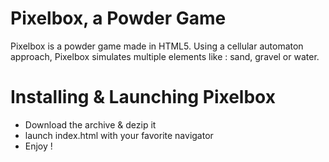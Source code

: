 # Pixelbox, a Powder Game
Pixelbox is a powder game made in HTML5.
Using a cellular automaton approach, Pixelbox simulates multiple elements like : sand, gravel or water.

# Installing & Launching Pixelbox
- Download the archive & dezip it
- launch index.html with your favorite navigator
- Enjoy !